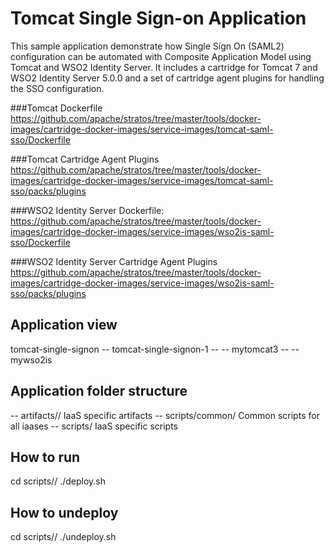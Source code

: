 Tomcat Single Sign-on Application
========================================
This sample application demonstrate how Single Sign On (SAML2) configuration can be automated with Composite
Application Model using Tomcat and WSO2 Identity Server. It includes a cartridge for Tomcat 7 and WSO2 Identity
Server 5.0.0 and a set of cartridge agent plugins for handling the SSO configuration.

###Tomcat Dockerfile
https://github.com/apache/stratos/tree/master/tools/docker-images/cartridge-docker-images/service-images/tomcat-saml-sso/Dockerfile

###Tomcat Cartridge Agent Plugins
https://github.com/apache/stratos/tree/master/tools/docker-images/cartridge-docker-images/service-images/tomcat-saml-sso/packs/plugins

###WSO2 Identity Server Dockerfile:
https://github.com/apache/stratos/tree/master/tools/docker-images/cartridge-docker-images/service-images/wso2is-saml-sso/Dockerfile

###WSO2 Identity Server Cartridge Agent Plugins
https://github.com/apache/stratos/tree/master/tools/docker-images/cartridge-docker-images/service-images/wso2is-saml-sso/packs/plugins

Application view
----------------
tomcat-single-signon
-- tomcat-single-signon-1
-- -- mytomcat3
-- -- mywso2is

Application folder structure
----------------------------
-- artifacts/<iaas>/ IaaS specific artifacts
-- scripts/common/ Common scripts for all iaases
-- scripts/<iaas> IaaS specific scripts

How to run
----------
cd scripts/<iaas>/
./deploy.sh

How to undeploy
---------------
cd scripts/<iaas>/
./undeploy.sh
